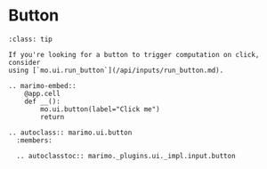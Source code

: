 # Button

```{admonition} Looking for a submit/run button?
:class: tip

If you're looking for a button to trigger computation on click, consider
using [`mo.ui.run_button`](/api/inputs/run_button.md).
```

```{eval-rst}
.. marimo-embed::
    @app.cell
    def __():
        mo.ui.button(label="Click me")
        return
```

```{eval-rst}
.. autoclass:: marimo.ui.button
  :members:

  .. autoclasstoc:: marimo._plugins.ui._impl.input.button
```
